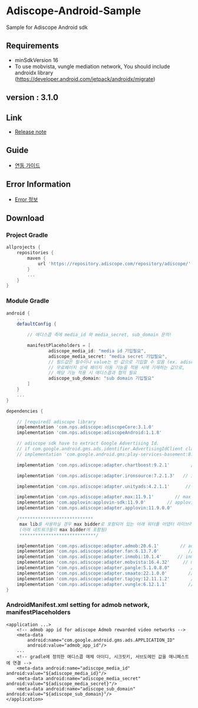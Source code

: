 # Adiscope-Android-Sample
Sample for Adiscope Android sdk


## Requirements
- minSdkVersion 16
- To use mobvista, vungle mediation network, You should include androidx library (https://developer.android.com/jetpack/androidx/migrate)

## version : 3.1.0

## Link
- [Release note](https://github.com/adiscope/Adiscope-Android-Sample/wiki/release_note)

## Guide
- [연동 가이드](https://github.com/adiscope/Adiscope-Android-Sample/blob/master/AdiscopeSDKGuide.md)

## Error Information
- [Error 정보](https://github.com/adiscope/Adiscope-Android-Sample/blob/master/docs/error_info.md)

## Download

### Project Gradle
```gradle
allprojects {
    repositories {
        maven {
            url 'https://repository.adiscope.com/repository/adiscope/'
        }
        ...
    }
}
```

### Module Gradle
```gradle
android {
    ...
    defaultConfig {

        // 애디스콥 측에 media_id 와 media_secret, sub_domain 문의!

        manifestPlaceholders = [
                adiscope_media_id: "media id 기입필요",
                adiscope_media_secret: "media secret 기입필요",
                // 필드값은 필수이나 value는 빈 값으로 기입할 수 있음 (ex. adiscope_sub_domain: "")
                // 무료페이지 상세 페이지 이동 기능을 적용 시에 기재하는 값으로,
                // 해당 기능 적용 시 애디스콥과 협의 필요
                adiscope_sub_domain: "sub domain 기입필요"
        ]
    }
    ...
}

dependencies {

    // [required] adiscope library
    implementation 'com.nps.adiscope:adiscopeCore:3.1.0'
    implementation 'com.nps.adiscope:adiscopeAndroid:1.1.8'

    // adiscope sdk have to extract Google Advertising Id.
    // if com.google.android.gms.ads.identifier.AdvertisingIdClient class is not included in your app, uncomment following code
    // implementation 'com.google.android.gms:play-services-basement:8.3.0'

    implementation 'com.nps.adiscope:adapter.chartboost:9.2.1'        // chartboost

    implementation 'com.nps.adiscope:adapter.ironsource:7.2.1.3'   // ironsource

    implementation 'com.nps.adiscope:adapter.unityads:4.2.1.1'      // unityads

    implementation 'com.nps.adiscope:adapter.max:11.9.1'        // max
    implementation 'com.applovin:applovin-sdk:11.9.0'        // applovin 앱러빈은 직접 참조 해야함
    implementation 'com.nps.adiscope:adapter.applovin:11.9.0.0'        // applovin (max 운영 시 함께 참조해야 함)

    /****************************
     max lib를 사용하실 경우 max bidder로 포함되어 있는 아래 워터폴 어댑터 라이브러리를 모두 포함해야 합니다.
     (아래 네트워크들이 max bidder에 포함됨)
     *****************************/

    implementation 'com.nps.adiscope:adapter.admob:20.6.1'        // admob (use play-services-ads:20.6.0 dependency)
    implementation 'com.nps.adiscope:adapter.fan:6.13.7.0'           // fan
    implementation 'com.nps.adiscope:adapter.inmobi:10.1.4'      // inmobi
    implementation 'com.nps.adiscope:adapter.mobvista:16.4.32'     // mobvista (use androidx)
    implementation "com.nps.adiscope:adapter.pangle:5.1.0.8.0"        // pangle
    implementation 'com.nps.adiscope:adapter.smaato:22.1.0.0'        // smaato
    implementation 'com.nps.adiscope:adapter.tapjoy:12.11.1.2'        // tapjoy
    implementation 'com.nps.adiscope:adapter.vungle:6.12.1.1'        // vungle (use androidx)
}
```

### AndroidManifest.xml setting for admob network, manifestPlaceholders
```
<application ...>
    <!-- admob app id for adiscope Admob rewarded video networks -->
    <meta-data
        android:name="com.google.android.gms.ads.APPLICATION_ID"
        android:value="admob_app_id"/>
    ...
    <!-- gradle에 정의한 애디스콥 매체 아이디, 시크릿키, 서브도메인 값을 매니페스트에 연결 -->
    <meta-data android:name="adiscope_media_id" android:value="${adiscope_media_id}"/>
    <meta-data android:name="adiscope_media_secret" android:value="${adiscope_media_secret}"/>
    <meta-data android:name="adiscope_sub_domain" android:value="${adiscope_sub_domain}"/>
</application>
```

